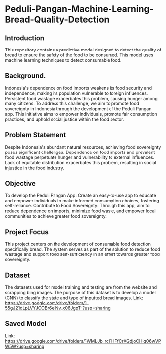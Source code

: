 # Peduli-Pangan-Machine-Learning-Bread-Quality-Detection

## Introduction
This repository contains a predictive model designed to detect the quality of bread to ensure the safety of the food to be consumed. This model uses machine learning techniques to detect consumable food.

## Background.
Indonesia's dependence on food imports weakens its food security and independence, making its population vulnerable to foreign influences. Persistent food wastage exacerbates this problem, causing hunger among many citizens. To address this challenge, we aim to promote food sovereignty in Indonesia through the development of the Peduli Pangan app. This initiative aims to empower individuals, promote fair consumption practices, and uphold social justice within the food sector.

## Problem Statement
Despite Indonesia's abundant natural resources, achieving food sovereignty poses significant challenges. Dependence on food imports and prevalent food wastage perpetuate hunger and vulnerability to external influences. Lack of equitable distribution exacerbates this problem, resulting in social injustice in the food industry.

## Objective
To develop the Peduli Pangan App: Create an easy-to-use app to educate and empower individuals to make informed consumption choices, fostering self-reliance.
Contribute to Food Sovereignty: Through this app, aim to reduce dependence on imports, minimize food waste, and empower local communities to achieve greater food sovereignty.

## Project Focus
This project centers on the development of consumable food detection specifically bread. The system serves as part of the solution to reduce food wastage and support food self-sufficiency in an effort towards greater food sovereignty.

## Dataset
The datasets used for model training and testing are from the website and scrapping bing images. The purpose of this dataset is to develop a model (CNN) to classify the state and type of inputted bread images.
Link: https://drive.google.com/drive/folders/1-55gJ21dLpLVYJCOBr6eINv_x06JgpT-?usp=sharing

## Saved Model
Link: https://drive.google.com/drive/folders/1WMLJb_rcI1HFfCrXGdjoCHlq06wVPW5W?usp=sharing
